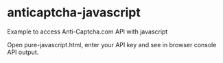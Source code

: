 # anticaptcha-javascript
Example to access Anti-Captcha.com API with javascript

Open pure-javascript.html, enter your API key and see in browser console API output.